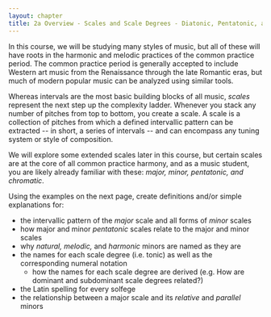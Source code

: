```yaml
---
layout: chapter
title: 2a Overview - Scales and Scale Degrees - Diatonic, Pentatonic, and Chromatic
---
```


In this course, we will be studying many styles of music, but all of these will have roots in the harmonic and melodic practices of the common practice period. The common practice period is generally accepted to include Western art music from the Renaissance through the late Romantic eras, but much of modern popular music can be analyzed using similar tools.

Whereas intervals are the most basic building blocks of all music, *scales* represent the next step up the complexity ladder. Whenever you stack any number of pitches from top to bottom, you create a scale. A scale is a collection of pitches from which a defined intervallic pattern can be extracted -- in short, a series of intervals -- and can encompass any tuning system or style of composition.

We will explore some extended scales later in this course, but certain scales are at the core of all common practice harmony, and as a music student, you are likely already familiar with these: *major, minor, pentatonic, and chromatic*.

Using the examples on the next page, create definitions and/or simple explanations for:
- the intervallic pattern of the *major* scale and all forms of *minor* scales
- how major and minor *pentatonic* scales relate to the major and minor scales
- why *natural, melodic,* and *harmonic* minors are named as they are
- the names for each scale degree (i.e. tonic) as well as the corresponding numeral notation
    - how the names for each scale degree are derived (e.g. How are dominant and subdominant scale degrees related?)
- the Latin spelling for every solfege
- the relationship between a major scale and its *relative* and *parallel* minors
